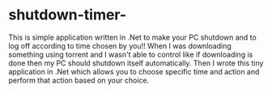 # shutdown-timer-
This is simple application written in .Net to make your PC shutdown and to log off according to time chosen by you!!
When I was downloading something using torrent and I wasn't able to control like if downloading is done then my PC should shutdown itself automatically.
Then I wrote this tiny application in .Net which allows you to choose specific time and action and perform that action based on your choice.
